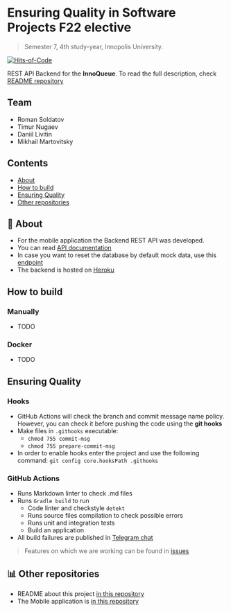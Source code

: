 # Ensuring Quality in Software Projects F22 elective

> Semester 7, 4th study-year, Innopolis University.

[![Hits-of-Code](https://hitsofcode.com/github/InnoQueue/Backend?branch=main)](https://hitsofcode.com/github/InnoQueue/Backend/view?branch=main)

REST API Backend for the **InnoQueue**.
To read the full description, check [README repository](https://github.com/InnoQueue/.github/blob/main/profile/README.md)

## **Team**

- Roman Soldatov
- Timur Nugaev
- Daniil Livitin
- Mikhail Martovitsky

## Contents

- [About](#-about)
- [How to build](#how-to-build)
- [Ensuring Quality](#ensuring-quality)
- [Other repositories](#-other-repositories)

## 📌 About

- For the mobile application the Backend REST API was developed.
- You can read [API documentation](https://documenter.getpostman.com/view/16213957/UVsSP4ER)
- In case you want to reset the database by default mock data, use
  this [endpoint](https://innoqueue.herokuapp.com/reset)
- The backend is hosted on [Heroku](https://innoqueue.herokuapp.com)

## How to build

### Manually

- TODO

### Docker

- TODO

## Ensuring Quality

### Hooks

- GitHub Actions will check the branch and commit message name policy.
  However, you can check it before pushing the code using the **git hooks**
- Make files in `.githooks` executable:
  - `chmod 755 commit-msg`
  - `chmod 755 prepare-commit-msg`
- In order to enable hooks enter the project and use the following command: `git config core.hooksPath .githooks`

### GitHub Actions

- Runs Markdown linter to check .md files
- Runs `Gradle build` to run
  - Code linter and checkstyle `detekt`
  - Runs source files compilation to check possible errors
  - Runs unit and integration tests
  - Build an application
- All build failures are published in [Telegram chat](https://t.me/+nkVX0j3FXo8zMmNi)

> Features on which we are working can be found in [issues](https://github.com/InnoQueue/Backend/issues)

## 📊 Other repositories

- README about this project [in this repository](https://github.com/InnoQueue/README)
- The Mobile application is [in this repository](https://github.com/InnoQueue/Mobile)

